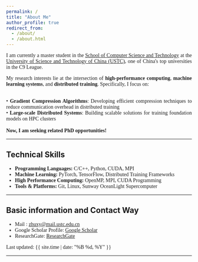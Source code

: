 ```yaml
---
permalink: /
title: "About Me"
author_profile: true
redirect_from:
  - /about/
  - /about.html
---
```


<div style="font-family: 'Times New Roman', Times, serif; text-align: justify;" >
I am currently a master student in the <a href="https://cs.ustc.edu.cn">School of Computer Science and Technology</a> at the <a href="https://ustc.edu.cn/">University of Science and Technology of China (USTC)</a>, one of China's top universities in the C9 League.

My research interests lie at the intersection of <strong>high-performance computing</strong>, <strong>machine learning systems</strong>, and <strong>distributed training</strong>. Specifically, I focus on:

<br>• <strong>Gradient Compression Algorithms</strong>: Developing efficient compression techniques to reduce communication overhead in distributed training
<br>• <strong>Large-scale Distributed Systems</strong>: Building scalable solutions for training foundation models on HPC clusters
<br>
<br>
<strong>Now, I am seeking related PhD opportunities!</strong>
</div>

*************************************************************

## Technical Skills

<div style="font-family: 'Times New Roman', Times, serif;">
<ul>
    <li><strong>Programming Languages:</strong> C/C++, Python, CUDA, MPI</li>
    <li><strong>Machine Learning:</strong> PyTorch, TensorFlow, Distributed Training Frameworks</li>
    <li><strong>High Performance Computing:</strong> OpenMP, MPI, CUDA Programming</li>
    <li><strong>Tools & Platforms:</strong> Git, Linux, Sunway OceanLight Supercomputer</li>
</ul>
</div>

*************************************************************

## Basic information and Contact Way

<div style="font-family: 'Times New Roman', Times, serif;">
<ul>
    <!-- <li>My resume: <a href="https://zhuxy-USTC.github.io/files/ZhuXY-CV.pdf">Download CV</a></li> -->
    <li>Mail : <a href="mailto:zhuxy@mail.ustc.edu.cn">zhuxy@mail.ustc.edu.cn</a></li>
    <li>Google Scholar Profile: <a href="https://scholar.google.com/citations?user=DHVjR2oAAAAJ">Google Scholar</a></li>
    <li>ResearchGate: <a href="https://www.researchgate.net/profile/Zhu-Xianyu?ev=hdr_xprf">ResearchGate</a></li>
</ul>
</div>

<div style="font-family: 'Times New Roman', Times, serif;">
Last updated: {{ site.time | date: "%B %d, %Y" }}
</div>

<!--
Education
======
**Master of Engineering** (2023--Now)
* University of Science and Technology of China (C9 League, Project 985&211)
* Organization: school of computer science and technology
* Major: computer science and technology
* GPA : 90 (3.87/4.3)

**Bachelor of Engineering** (2019--2023)
* Northwest A&F University (Project 985&211)
* Organization: college of information engineering
* Major: computer science and technology
* GPA : 90.5 (3.77/4.0)
* Rank: 2 / 132

***********************************************************


Publications
======

## Submitted
* As first-author, the paper "swPredicter: A Data-Driven Performance Model for Distributed Data Parallelism Training on Large-Scale HPC Clusters" has been submitted to IEEE Transactions on Parallel and Distributed Systems **(TPDS)**
* As second-author, the paper "SwFormer: Enabling Faster Foundation Models on new Sunway Supercomputer via Holistic Kernel Tiling and Scheduling" has been submitted to Journal of Computer Science and Technology **(JCST)**

## Accepted
<ul>{% for post in site.publications reversed %}
  {% include archive-single-cv.html %}
  {% endfor %}</ul>
 -->


<!-- Talks
======
  <ul>{% for post in site.talks reversed %}
    {% include archive-single-talk-cv.html  %}
  {% endfor %}</ul> -->


***********************************************************

<!-- Project
======
  <ul>{% for post in site.teaching reversed %}
    {% include archive-single-cv.html %}
  {% endfor %}</ul> -->

<!-- Service and leadership
======
* Currently signed in to 43 different slack teams -->
